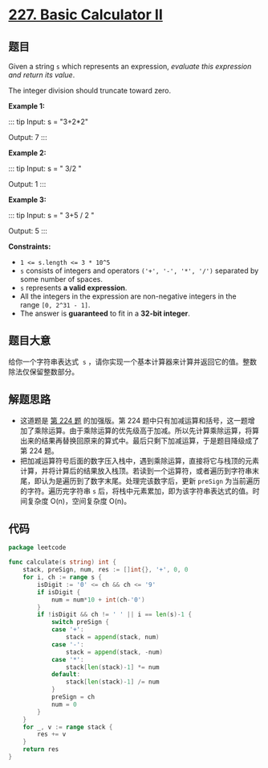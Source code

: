 # [227. Basic Calculator II](https://leetcode.com/problems/basic-calculator-ii/)

## 题目

Given a string `s` which represents an expression, *evaluate this expression and return its value*.

The integer division should truncate toward zero.

**Example 1:**

::: tip
Input: s = "3+2\*2"

Output: 7
:::

**Example 2:**

::: tip
Input: s = " 3/2 "

Output: 1
:::

**Example 3:**

::: tip
Input: s = " 3+5 / 2 "

Output: 5
:::

**Constraints:**

- `1 <= s.length <= 3 * 10^5`
- `s` consists of integers and operators `('+', '-', '*', '/')` separated by some number of spaces.
- `s` represents **a valid expression**.
- All the integers in the expression are non-negative integers in the range `[0, 2^31 - 1]`.
- The answer is **guaranteed** to fit in a **32-bit integer**.

## 题目大意

给你一个字符串表达式  `s` ，请你实现一个基本计算器来计算并返回它的值。整数除法仅保留整数部分。

## 解题思路

- 这道题是 [第 224 题](./0224.md) 的加强版。第 224 题中只有加减运算和括号，这一题增加了乘除运算。由于乘除运算的优先级高于加减。所以先计算乘除运算，将算出来的结果再替换回原来的算式中。最后只剩下加减运算，于是题目降级成了第 224 题。
- 把加减运算符号后面的数字压入栈中，遇到乘除运算，直接将它与栈顶的元素计算，并将计算后的结果放入栈顶。若读到一个运算符，或者遍历到字符串末尾，即认为是遍历到了数字末尾。处理完该数字后，更新 `preSign` 为当前遍历的字符。遍历完字符串 `s` 后，将栈中元素累加，即为该字符串表达式的值。时间复杂度 O(n)，空间复杂度 O(n)。

## 代码

```go
package leetcode

func calculate(s string) int {
	stack, preSign, num, res := []int{}, '+', 0, 0
	for i, ch := range s {
		isDigit := '0' <= ch && ch <= '9'
		if isDigit {
			num = num*10 + int(ch-'0')
		}
		if !isDigit && ch != ' ' || i == len(s)-1 {
			switch preSign {
			case '+':
				stack = append(stack, num)
			case '-':
				stack = append(stack, -num)
			case '*':
				stack[len(stack)-1] *= num
			default:
				stack[len(stack)-1] /= num
			}
			preSign = ch
			num = 0
		}
	}
	for _, v := range stack {
		res += v
	}
	return res
}
```

